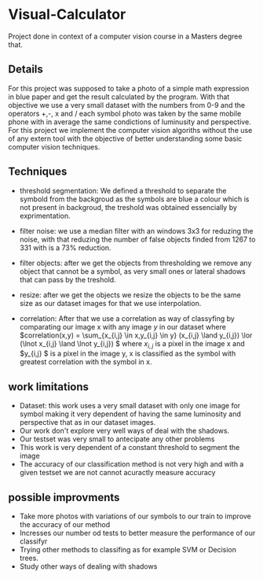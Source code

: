 # Visual-Calculator
Project done in context of a computer vision course in a Masters degree that.

## Details
  For this project was supposed to take a photo of a simple math expression in blue paper and get the result calculated by the program.
  With that objective we use a very small dataset with the numbers from 0-9 and the operators +,-, x and / each symbol photo was taken by the same mobile phone with in average the same condictions of luminusity and perspective. For this project we implement the computer vision algoriths without the use of any extern tool with the objective of better understanding some basic computer vision techniques.

## Techniques
  * threshold segmentation: We defined a threshold to separate the symbold from the backgroud as the symbols are blue a colour which is not present in backgroud, the treshold was obtained essencially by exprimentation.
  * filter noise: we use a median filter with an windows 3x3 for reduzing the noise, with that reduzing the number of false objects finded from 1267 to 331 with is a 73% reduction.
  * filter objects: after we get the objects from thresholding we remove any object that cannot be a symbol, as very small ones or lateral shadows that can pass by the treshold.
  * resize: after we get the objects we resize the objects to be the same size as our dataset images for that we use interpolation.
  
  * correlation: After that we use a correlation as way of classyfing by comparating our image x with any image $y$ in our dataset where $correlation(x,y) = \sum_{x_{i,j} \in x,y_{i,j} \in y} (x_{i,j} \land y_{i,j}) \lor (\lnot x_{i,j} \land \lnot y_{i,j}) $ where $x_{i,j}$ is a pixel in the image x and $y_{i,j} $ is a pixel in the image y, x is classified as the symbol with greatest correlation with the symbol in x.
  
 ## work limitations
 
  * Dataset: this work uses a very small dataset with only one image for symbol making it very dependent of having the same luminosity and perspective that as in our dataset images.
  * Our work don't explore very well ways of deal with the shadows.
  * Our testset was very small to antecipate any other problems
  * This work is very dependent of a constant threshold to segment the image
  * The accuracy of our classification method is not very high and with a given testset we are not cannot acuractly measure accuracy
  
## possible improvments
  * Take more photos with variations of our symbols to our train to improve the accuracy of our method
  * Incresses our number od tests to better measure the performance of our classifyr
  * Trying other methods to classifing as for example SVM or Decision trees.
  * Study other ways of dealing with shadows
  
 
 
  
